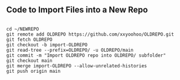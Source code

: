 <h2>Code to Import Files into a New Repo</h2>
<pre><code>
cd ~/NEWREPO
git remote add OLDREPO https://github.com/xxyoohoo/OLDREPO.git
git fetch OLDREPO
git checkout -b import-OLDREPO
git read-tree --prefix=OLDREPO/ -u OLDREPO/main
git commit -m "Import OLDREPO repo into OLDREPO/ subfolder"
git checkout main
git merge import-OLDREPO --allow-unrelated-histories
git push origin main
</code></pre>
